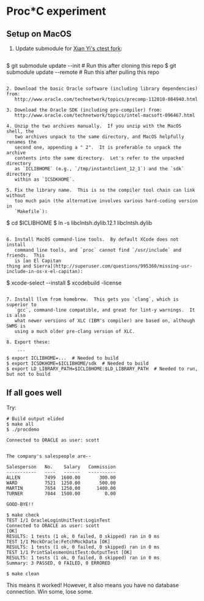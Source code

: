 # Proc*C experiment

## Setup on MacOS

1. Update submodule for [Xian Yi's ctest fork](https://github.com/xianyi/ctest):
   ```
$ git submodule update --init  # Run this after cloning this repo
$ git submodule update --remote  # Run this after pulling this repo
```

2. Download the basic Oracle software (including library dependencies) from:
   http://www.oracle.com/technetwork/topics/precomp-112010-084940.html

3. Download the Oracle SDK (including pre-compiler) from:
   http://www.oracle.com/technetwork/topics/intel-macsoft-096467.html

4. Unzip the two archives manually.  If you unzip with the MacOS shell, the
   two archives unpack to the same directory, and MacOS helpfully renames the
   second one, appending a " 2".  It is preferable to unpack the archive
   contents into the same directory.  Let's refer to the unpacked directory
   as `ICLIBHOME` (e.g., `/tmp/instantclient_12_1`) and the `sdk` directory
   within as `ICSDKHOME`.

5. Fix the library name.  This is so the compiler tool chain can link without
   too much pain (the alternative involves various hard-coding version in
   `Makefile`):

   ```
$ cd $ICLIBHOME
$ ln -s libclntsh.dylib.12.1 libclntsh.dylib
```

6. Install MacOS command-line tools.  By default XCode does not install
   command line tools, and `proc` cannot find `/usr/include` and friends.  This
   is [an El Capitan
thing and Sierra](http://superuser.com/questions/995360/missing-usr-include-in-os-x-el-capitan):

   ```
$ xcode-select --install
$ xcodebuild -license
```

7. Install llvm from homebrew.  This gets you `clang`, which is superior to
   `gcc`, command-line compatible, and great for lint-y warnings.  It is also
   what newer versions of XLC (IBM's compiler) are based on, although SWMS is
   using a much older pre-clang version of XLC.

8. Export these:

    ```
$ export ICLIBHOME=...  # Needed to build
$ export ICSDKHOME=$ICLIBHOME/sdk  # Needed to build
$ export LD_LIBRARY_PATH=$ICLIBHOME:$LD_LIBRARY_PATH  # Needed to run, but not to build
```

## If all goes well

Try:
```
# Build output elided
$ make all
$ ./procdemo

Connected to ORACLE as user: scott


The company's salespeople are--

Salesperson   No.    Salary   Commission
-----------   ----   ------   ----------
ALLEN         7499  1600.00       300.00
WARD          7521  1250.00       500.00
MARTIN        7654  1250.00      1400.00
TURNER        7844  1500.00         0.00

GOOD-BYE!!

$ make check
TEST 1/1 OracleLoginUnitTest:LoginTest 
Connected to ORACLE as user: scott
[OK]
RESULTS: 1 tests (1 ok, 0 failed, 0 skipped) ran in 0 ms
TEST 1/1 MockOracle:FetchMockData [OK]
RESULTS: 1 tests (1 ok, 0 failed, 0 skipped) ran in 0 ms
TEST 1/1 PrintSalesmenUnitTest:OutputTest [OK]
RESULTS: 1 tests (1 ok, 0 failed, 0 skipped) ran in 0 ms
Summary: 3 PASSED, 0 FAILED, 0 ERRORED

$ make clean
```
This means it worked!  However, it also means you have no database connection.
Win some, lose some.

